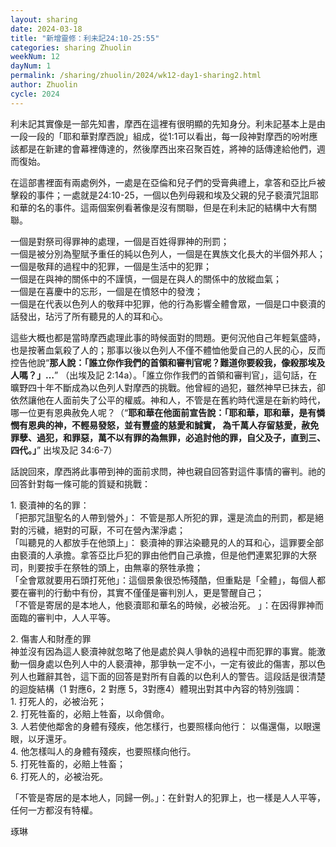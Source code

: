 ```yaml
---
layout: sharing
date: 2024-03-18
title: "新增靈修：利未記24:10-25:55"
categories: sharing Zhuolin
weekNum: 12
dayNum: 1
permalink: /sharing/zhuolin/2024/wk12-day1-sharing2.html
author: Zhuolin
cycle: 2024
---  
```


利未記其實像是一部先知書，摩西在這裡有很明顯的先知身分。利未記基本上是由一段一段的「耶和華對摩西說」組成，從1:1可以看出，每一段神對摩西的吩咐應該都是在新建的會幕裡傳達的，然後摩西出來召聚百姓，將神的話傳達給他們，週而復始。

在這部書裡面有兩處例外，一處是在亞倫和兒子們的受膏典禮上，拿答和亞比戶被擊殺的事件；一處就是24:10-25，一個以色列母親和埃及父親的兒子褻瀆咒詛耶和華的名的事件。這兩個案例看著像是沒有關聯，但是在利未記的結構中大有關聯。

一個是對祭司得罪神的處理，一個是百姓得罪神的刑罰；  
一個是被分別為聖賦予重任的純以色列人，一個是在異族文化長大的半個外邦人；  
一個是敬拜的過程中的犯罪，一個是生活中的犯罪；  
一個是在與神的關係中的不謹慎，一個是在與人的關係中的放縱血氣；  
一個是在喜慶中的忘形，一個是在憤怒中的發洩；  
一個是在代表以色列人的敬拜中犯罪，他的行為影響全體會眾，一個是口中褻瀆的話發出，玷污了所有聽見的人的耳和心。

這些大概也都是當時摩西處理此事的時候面對的問題。更何況他自己年輕氣盛時，也是按著血氣殺了人的；那事以後以色列人不僅不體恤他愛自己的人民的心，反而控告他說“**那人說：「誰立你作我們的首領和審判官呢？難道你要殺我，像殺那埃及人嗎？」…**” （出埃及記‬ ‭2:14‬a）。「誰立你作我們的首領和審判官」，這句話，在曠野四十年不斷成為以色列人對摩西的挑戰。他曾經的過犯，雖然神早已抹去，卻依然讓他在人面前失了公平的權威。神和人，不管是在舊約時代還是在新約時代，哪一位更有恩典赦免人呢？（“**耶和華在他面前宣告說：「耶和華，耶和華，是有憐憫有恩典的神，不輕易發怒，並有豐盛的慈愛和誠實， 為千萬人存留慈愛，赦免罪孽、過犯，和罪惡，萬不以有罪的為無罪，必追討他的罪，自父及子，直到三、四代。」**” 出埃及記‬ ‭34:6-7‬）

話說回來，摩西將此事帶到神的面前求問，神也親自回答對這件事情的審判。祂的回答針對每一條可能的質疑和挑戰：

1. 褻瀆神的名的罪：  
「把那咒詛聖名的人帶到營外」： 不管是那人所犯的罪，還是流血的刑罰，都是絕對的污穢，絕對的可厭，不可在營內潔淨處；  
「叫聽見的人都放手在他頭上」： 褻瀆神的罪沾染聽見的人的耳和心，這罪要全部由褻瀆的人承擔。拿答亞比戶犯的罪由他們自己承擔，但是他們連累犯罪的大祭司，則要按手在祭牲的頭上，由無辜的祭牲承擔；  
「全會眾就要用石頭打死他」：這個景象很恐怖殘酷，但重點是「全體」，每個人都要在審判的行動中有份，其實不僅僅是審判別人，更是警醒自己；  
「不管是寄居的是本地人，他褻瀆耶和華名的時候，必被治死。 」：在因得罪神而面臨的審判中，人人平等。

2. 傷害人和財產的罪  
神並沒有因為這人褻瀆神就忽略了他是處於與人爭執的過程中而犯罪的事實。能激動一個身處以色列人中的人褻瀆神，那爭執一定不小，一定有彼此的傷害，那以色列人也難辭其咎，這下面的回答是對所有自義的以色利人的警告。這段話是很清楚的迴旋結構（1 對應6，2 對應 5，3對應4）體現出對其中內容的特別強調：  
1. 打死人的，必被治死；   
2. 打死牲畜的，必賠上牲畜，以命償命。   
3. 人若使他鄰舍的身體有殘疾，他怎樣行，也要照樣向他行： 以傷還傷，以眼還眼，以牙還牙。  
4. 他怎樣叫人的身體有殘疾，也要照樣向他行。   
5. 打死牲畜的，必賠上牲畜；  
6. 打死人的，必被治死。

「不管是寄居的是本地人，同歸一例。」：在針對人的犯罪上，也一樣是人人平等，任何一方都沒有特權。

琢琳
